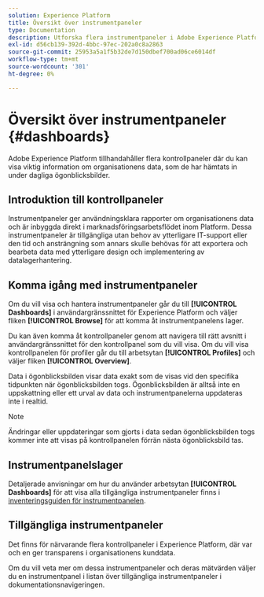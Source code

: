 ```yaml
---
solution: Experience Platform
title: Översikt över instrumentpaneler
type: Documentation
description: Utforska flera instrumentpaneler i Adobe Experience Platform för att visa viktig information om organisationens data, som de har hämtats in under dagliga ögonblicksbilder.
exl-id: d56cb139-392d-4bbc-97ec-202a0c8a2863
source-git-commit: 25953a5a1f5b32de7d150dbef700ad06ce6014df
workflow-type: tm+mt
source-wordcount: '301'
ht-degree: 0%

---
```



# Översikt över instrumentpaneler {#dashboards}

Adobe Experience Platform tillhandahåller flera kontrollpaneler där du kan visa viktig information om organisationens data, som de har hämtats in under dagliga ögonblicksbilder.

## Introduktion till kontrollpaneler

Instrumentpaneler ger användningsklara rapporter om organisationens data och är inbyggda direkt i marknadsföringsarbetsflödet inom Platform. Dessa instrumentpaneler är tillgängliga utan behov av ytterligare IT-support eller den tid och ansträngning som annars skulle behövas för att exportera och bearbeta data med ytterligare design och implementering av datalagerhantering.

## Komma igång med instrumentpaneler

Om du vill visa och hantera instrumentpaneler går du till **[!UICONTROL Dashboards]** i användargränssnittet för Experience Platform och väljer fliken **[!UICONTROL Browse]** för att komma åt instrumentpanelens lager.

Du kan även komma åt kontrollpaneler genom att navigera till rätt avsnitt i användargränssnittet för den kontrollpanel som du vill visa. Om du vill visa kontrollpanelen för profiler går du till arbetsytan **[!UICONTROL Profiles]** och väljer fliken **[!UICONTROL Overview]**.

Data i ögonblicksbilden visar data exakt som de visas vid den specifika tidpunkten när ögonblicksbilden togs. Ögonblicksbilden är alltså inte en uppskattning eller ett urval av data och instrumentpanelerna uppdateras inte i realtid.

>[!NOTE]
>
>Ändringar eller uppdateringar som gjorts i data sedan ögonblicksbilden togs kommer inte att visas på kontrollpanelen förrän nästa ögonblicksbild tas.

## Instrumentpanelslager

Detaljerade anvisningar om hur du använder arbetsytan **[!UICONTROL Dashboards]** för att visa alla tillgängliga instrumentpaneler finns i [inventeringsguiden för instrumentpanelen](./inventory.md).

## Tillgängliga instrumentpaneler

Det finns för närvarande flera kontrollpaneler i Experience Platform, där var och en ger transparens i organisationens kunddata.

Om du vill veta mer om dessa instrumentpaneler och deras mätvärden väljer du en instrumentpanel i listan över tillgängliga instrumentpaneler i dokumentationsnavigeringen.
